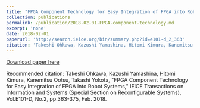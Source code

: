 ```yaml
---
title: "FPGA Component Technology for Easy Integration of FPGA into Robot Systems"
collection: publications
permalink: /publication/2018-02-01-FPGA-component-technology.md
excerpt: 'none'
date: 2018-02-01
paperurl: 'http://search.ieice.org/bin/summary.php?id=e101-d_2_363'
citation: 'Takeshi Ohkawa, Kazushi Yamashina, Hitomi Kimura, Kanemitsu Ootsu, Takashi Yokota, "FPGA Component Technology for Easy Integration of FPGA into Robot Systems," IEICE Transactions on Information and Systems (Special Section on Reconfigurable Systems), Vol.E101-D, No.2, pp.363-375, Feb. 2018.'
---
```


[Download paper here](http://search.ieice.org/bin/summary.php?id=e101-d_2_363)

Recommended citation: Takeshi Ohkawa, Kazushi Yamashina, Hitomi Kimura, Kanemitsu Ootsu, Takashi Yokota, 
"FPGA Component Technology for Easy Integration of FPGA into Robot Systems," 
IEICE Transactions on Information and Systems (Special Section on Reconfigurable Systems), 
Vol.E101-D, No.2, pp.363-375, Feb. 2018.
